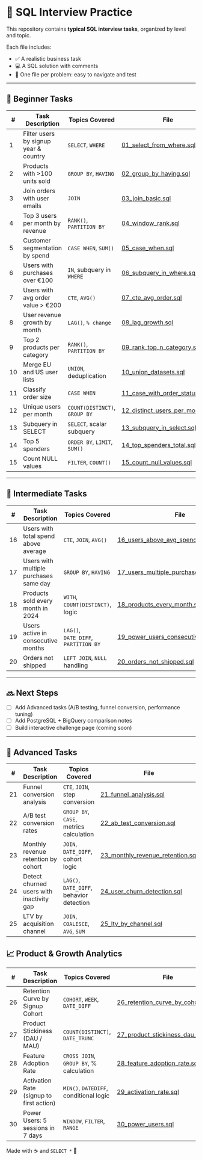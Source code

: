 # 🎯 SQL Interview Practice

This repository contains **typical SQL interview tasks**, organized by level and topic.

Each file includes:
- ✅ A realistic business task
- 💻 A SQL solution with comments
- 📂 One file per problem: easy to navigate and test

---

## 🧠 Beginner Tasks

| #  | Task Description                          | Topics Covered                    | File                                 |
|----|-------------------------------------------|-----------------------------------|--------------------------------------|
| 1  | Filter users by signup year & country     | `SELECT`, `WHERE`                | [01_select_from_where.sql](./01_select_from_where.sql) |
| 2  | Products with >100 units sold             | `GROUP BY`, `HAVING`             | [02_group_by_having.sql](./02_group_by_having.sql) |
| 3  | Join orders with user emails              | `JOIN`                           | [03_join_basic.sql](./03_join_basic.sql) |
| 4  | Top 3 users per month by revenue          | `RANK()`, `PARTITION BY`         | [04_window_rank.sql](./04_window_rank.sql) |
| 5  | Customer segmentation by spend            | `CASE WHEN`, `SUM()`             | [05_case_when.sql](./05_case_when.sql) |
| 6  | Users with purchases over €100            | `IN`, subquery in `WHERE`        | [06_subquery_in_where.sql](./06_subquery_in_where.sql) |
| 7  | Users with avg order value > €200         | `CTE`, `AVG()`                   | [07_cte_avg_order.sql](./07_cte_avg_order.sql) |
| 8  | User revenue growth by month              | `LAG()`, `% change`              | [08_lag_growth.sql](./08_lag_growth.sql) |
| 9  | Top 2 products per category               | `RANK()`, `PARTITION BY`         | [09_rank_top_n_category.sql](./09_rank_top_n_category.sql) |
| 10 | Merge EU and US user lists                | `UNION`, deduplication           | [10_union_datasets.sql](./10_union_datasets.sql) |
| 11 | Classify order size                       | `CASE WHEN`                      | [11_case_with_order_status.sql](./11_case_with_order_status.sql) |
| 12 | Unique users per month                    | `COUNT(DISTINCT)`, `GROUP BY`    | [12_distinct_users_per_month.sql](./12_distinct_users_per_month.sql) |
| 13 | Subquery in SELECT                        | `SELECT`, scalar subquery        | [13_subquery_in_select.sql](./13_subquery_in_select.sql) |
| 14 | Top 5 spenders                            | `ORDER BY`, `LIMIT`, `SUM()`     | [14_top_spenders_total.sql](./14_top_spenders_total.sql) |
| 15 | Count NULL values                         | `FILTER`, `COUNT()`              | [15_count_null_values.sql](./15_count_null_values.sql) |

---

## 🔁 Intermediate Tasks

| #  | Task Description                              | Topics Covered                        | File                                   |
|----|-----------------------------------------------|---------------------------------------|----------------------------------------|
| 16 | Users with total spend above average          | `CTE`, `JOIN`, `AVG()`                | [16_users_above_avg_spend.sql](./16_users_above_avg_spend.sql) |
| 17 | Users with multiple purchases same day        | `GROUP BY`, `HAVING`                  | [17_users_multiple_purchases_same_day.sql](./17_users_multiple_purchases_same_day.sql) |
| 18 | Products sold every month in 2024             | `WITH`, `COUNT(DISTINCT)`, logic      | [18_products_every_month.sql](./18_products_every_month.sql) |
| 19 | Users active in consecutive months            | `LAG()`, `DATE_DIFF`, `PARTITION BY`  | [19_power_users_consecutive_months.sql](./19_power_users_consecutive_months.sql) |
| 20 | Orders not shipped                            | `LEFT JOIN`, `NULL` handling          | [20_orders_not_shipped.sql](./20_orders_not_shipped.sql) |

---

## 🔜 Next Steps

- [ ] Add Advanced tasks (A/B testing, funnel conversion, performance tuning)
- [ ] Add PostgreSQL + BigQuery comparison notes
- [ ] Build interactive challenge page (coming soon)

---

## 🧪 Advanced Tasks

| #  | Task Description                             | Topics Covered                           | File                                      |
|----|-----------------------------------------------|-------------------------------------------|-------------------------------------------|
| 21 | Funnel conversion analysis                    | `CTE`, `JOIN`, step conversion            | [21_funnel_analysis.sql](./advanced/21_funnel_analysis.sql) |
| 22 | A/B test conversion rates                     | `GROUP BY`, `CASE`, metrics calculation   | [22_ab_test_conversion.sql](./advanced/22_ab_test_conversion.sql) |
| 23 | Monthly revenue retention by cohort           | `JOIN`, `DATE_DIFF`, cohort logic         | [23_monthly_revenue_retention.sql](./advanced/23_monthly_revenue_retention.sql) |
| 24 | Detect churned users with inactivity gap      | `LAG()`, `DATE_DIFF`, behavior detection  | [24_user_churn_detection.sql](./advanced/24_user_churn_detection.sql) |
| 25 | LTV by acquisition channel                    | `JOIN`, `COALESCE`, `AVG`, `SUM`          | [25_ltv_by_channel.sql](./advanced/25_ltv_by_channel.sql) |


## 📈 Product & Growth Analytics

| #  | Task Description                                 | Topics Covered                        | File                                                    |
|----|--------------------------------------------------|----------------------------------------|---------------------------------------------------------|
| 26 | Retention Curve by Signup Cohort                | `COHORT`, `WEEK`, `DATE_DIFF`         | [26_retention_curve_by_cohort.sql](./product_analytics/26_retention_curve_by_cohort.sql) |
| 27 | Product Stickiness (DAU / MAU)                   | `COUNT(DISTINCT)`, `DATE_TRUNC`       | [27_product_stickiness_dau_mau.sql](./product_analytics/27_product_stickiness_dau_mau.sql) |
| 28 | Feature Adoption Rate                            | `CROSS JOIN`, `GROUP BY`, % calculation | [28_feature_adoption_rate.sql](./product_analytics/28_feature_adoption_rate.sql) |
| 29 | Activation Rate (signup to first action)         | `MIN()`, `DATEDIFF`, conditional logic | [29_activation_rate.sql](./product_analytics/29_activation_rate.sql) |
| 30 | Power Users: 5 sessions in 7 days                | `WINDOW`, `FILTER`, `RANGE`           | [30_power_users.sql](./product_analytics/30_power_users.sql) |



Made with ☕ and `SELECT *` 💙
